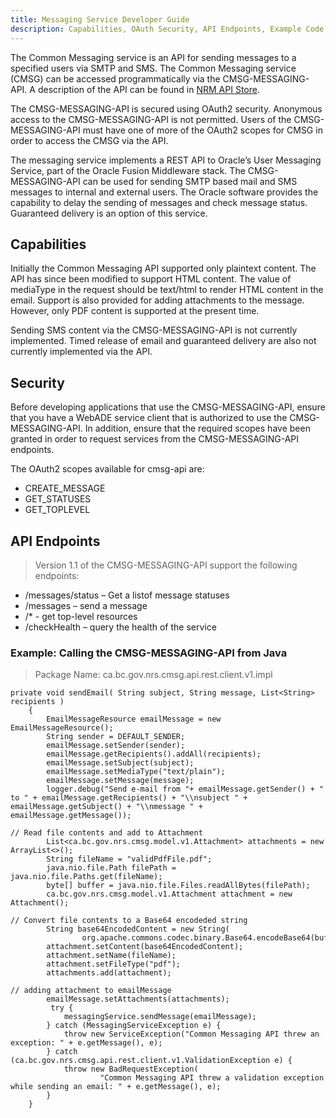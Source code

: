 ```yaml
---
title: Messaging Service Developer Guide
description: Capabilities, OAuth Security, API Endpoints, Example Code
---  
```


The Common Messaging service is an API for sending messages to a specified users via SMTP and SMS. The Common Messaging service (CMSG) can be accessed programmatically via the CMSG-MESSAGING-API. A description of the API can be found in [NRM API Store](https://apistore.nrs.gov.bc.ca/store/apis/info?name=cmsg-messaging-api&version=v1&provider=admin).  

The CMSG-MESSAGING-API is secured using OAuth2 security. Anonymous access to the CMSG-MESSAGING-API is not permitted. Users of the CMSG-MESSAGING-API must have one of more of the OAuth2 scopes for CMSG in order to access the CMSG via the API.  

The messaging service implements a REST API to Oracle’s User Messaging Service, part of the Oracle Fusion Middleware stack. The CMSG-MESSAGING-API can be used for sending SMTP based mail and SMS messages to internal and external users. The Oracle software provides the capability to delay the sending of messages and check message status. Guaranteed delivery is an option of this service.  

## Capabilities  

Initially the Common Messaging API supported only plaintext content. The API has since been modified to support HTML content. The value of mediaType in the request should be text/html to render HTML content in the email. Support is also provided for adding attachments to the message. However, only PDF content is supported at the present time.  

Sending SMS content via the CMSG-MESSAGING-API is not currently implemented. Timed release of email and guaranteed delivery are also not currently implemented via the API.  

## Security  


Before developing applications that use the CMSG-MESSAGING-API, ensure that you have a WebADE service client that is authorized to use the CMSG-MESSAGING-API. In addition, ensure that the required scopes have been granted in order to request services from the CMSG-MESSAGING-API endpoints.  

The OAuth2 scopes available for cmsg-api are:  

-   CREATE_MESSAGE  
-   GET_STATUSES  
-   GET_TOPLEVEL  

## API Endpoints  
> Version 1.1 of the CMSG-MESSAGING-API support the following endpoints:  

-   /messages/status – Get a listof message statuses  
-   /messages – send a message  
-   /\* - get top-level resources  
-   /checkHealth – query the health of the service  

### Example: Calling the CMSG-MESSAGING-API from Java
> Package Name: ca.bc.gov.nrs.cmsg.api.rest.client.v1.impl  

```
private void sendEmail( String subject, String message, List<String> recipients )
    {
        EmailMessageResource emailMessage = new EmailMessageResource();
        String sender = DEFAULT_SENDER;
        emailMessage.setSender(sender);
        emailMessage.getRecipients().addAll(recipients);
        emailMessage.setSubject(subject);
        emailMessage.setMediaType("text/plain");
        emailMessage.setMessage(message);
        logger.debug("Send e-mail from "+ emailMessage.getSender() + " to " + emailMessage.getRecipients() + "\\nsubject " + emailMessage.getSubject() + "\\nmessage " + emailMessage.getMessage());

// Read file contents and add to Attachment 
        List<ca.bc.gov.nrs.cmsg.model.v1.Attachment> attachments = new ArrayList<>();
        String fileName = "validPdfFile.pdf";
        java.nio.file.Path filePath = java.nio.file.Paths.get(fileName);
        byte[] buffer = java.nio.file.Files.readAllBytes(filePath);
        ca.bc.gov.nrs.cmsg.model.v1.Attachment attachment = new Attachment();

// Convert file contents to a Base64 encodeded string
        String base64EncodedContent = new String(
                org.apache.commons.codec.binary.Base64.encodeBase64(buffer));
        attachment.setContent(base64EncodedContent);
        attachment.setName(fileName);
        attachment.setFileType("pdf");
        attachments.add(attachment);

// adding attachment to emailMessage
        emailMessage.setAttachments(attachments);
         try {
            messagingService.sendMessage(emailMessage);
        } catch (MessagingServiceException e) {
            throw new ServiceException("Common Messaging API threw an exception: " + e.getMessage(), e);
        } catch (ca.bc.gov.nrs.cmsg.api.rest.client.v1.ValidationException e) {
            throw new BadRequestException(
                    "Common Messaging API threw a validation exception while sending an email: " + e.getMessage(), e);
        }
    }
```  
